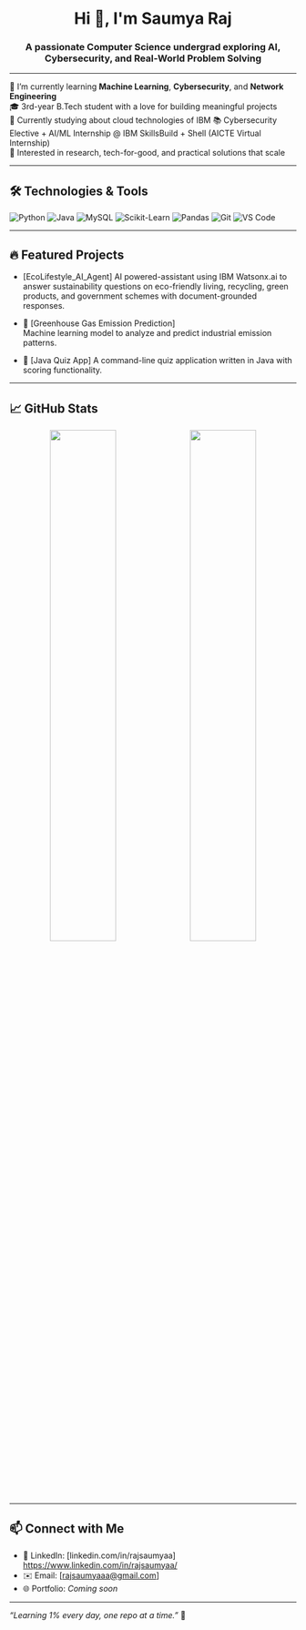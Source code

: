 <h1 align="center">Hi 👋, I'm Saumya Raj</h1>
<h3 align="center">A passionate Computer Science undergrad exploring AI, Cybersecurity, and Real-World Problem Solving</h3>

---

🌱 I’m currently learning **Machine Learning**, **Cybersecurity**, and **Network Engineering**  
🎓 3rd-year B.Tech student with a love for building meaningful projects  
🔭 Currently studying about cloud technologies of IBM 
📚 Cybersecurity Elective + AI/ML Internship @ IBM SkillsBuild + Shell (AICTE Virtual Internship)  
📌 Interested in research, tech-for-good, and practical solutions that scale  

---

## 🛠️ Technologies & Tools

![Python](https://img.shields.io/badge/Python-3670A0?style=for-the-badge&logo=python&logoColor=ffdd54)
![Java](https://img.shields.io/badge/Java-ED8B00?style=for-the-badge&logo=java&logoColor=white)
![MySQL](https://img.shields.io/badge/MySQL-00758F?style=for-the-badge&logo=mysql)
![Scikit-Learn](https://img.shields.io/badge/Scikit--Learn-F7931E?style=for-the-badge&logo=scikit-learn)
![Pandas](https://img.shields.io/badge/Pandas-150458?style=for-the-badge&logo=pandas)
![Git](https://img.shields.io/badge/Git-F05032?style=for-the-badge&logo=git)
![VS Code](https://img.shields.io/badge/VS%20Code-007ACC?style=for-the-badge&logo=visual-studio-code)

---

## 🔥 Featured Projects

 - [EcoLifestyle_AI_Agent]
   AI powered-assistant using IBM Watsonx.ai to answer sustainability questions on eco-friendly living, recycling, green products, and government schemes with document-grounded responses.

- 🌿 [Greenhouse Gas Emission Prediction]  
  Machine learning model to analyze and predict industrial emission patterns.

- 🧠 [Java Quiz App]
  A command-line quiz application written in Java with scoring functionality.

---

## 📈 GitHub Stats

<p align="center">
  <img src="https://github-readme-stats.vercel.app/api?username=rajsaumyaa&show_icons=true&theme=radical" width="48%" />
  <img src="https://github-readme-streak-stats.herokuapp.com/?user=rajsaumyaa&theme=radical" width="48%" />
</p>

---

## 📫 Connect with Me

- 💼 LinkedIn: [linkedin.com/in/rajsaumyaa] https://www.linkedin.com/in/rajsaumyaa/
- ✉️ Email: [rajsaumyaaa@gmail.com]
- 🌐 Portfolio: *Coming soon*

---

_“Learning 1% every day, one repo at a time.”_ 🚀

